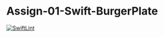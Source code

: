 # Assign-01-Swift-BurgerPlate

[![SwiftLint](https://github.com/ICS4U-Programming-KevinC/Assign-01-Swift-BurgerPlate/workflows/SwiftLint/badge.svg)](https://github.com/ICS4U-Programming-KevinC/Assign-01-Swift-BurgerPlate/actions/)